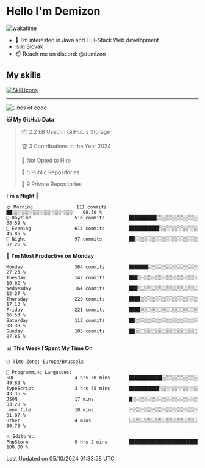 # Hello I'm Demizon
[![wakatime](https://wakatime.com/badge/user/6ad1949f-d6d7-44f9-9eee-c35e54cc499b.svg)](https://wakatime.com/@6ad1949f-d6d7-44f9-9eee-c35e54cc499b)
- 👀 I’m interested in Java and Full-Stack Web development
- 🇸🇰 Slovak
- 📫 Reach me on discord: @demizon

## My skills
[![Skill icons](https://skillicons.dev/icons?i=java,js,ts,html,css,react,nextjs,tailwind,supabase,py,git,docker,linux,mysql,postgres,mongo&theme=dark)](https://github.com/Demizon3433)

---

<!--START_SECTION:waka-->
![Lines of code](https://img.shields.io/badge/From%20Hello%20World%20I%27ve%20Written-388.6%20thousand%20lines%20of%20code-blue)

**🐱 My GitHub Data** 

> 📦 2.2 kB Used in GitHub's Storage 
 > 
> 🏆 3 Contributions in the Year 2024
 > 
> 🚫 Not Opted to Hire
 > 
> 📜 5 Public Repositories 
 > 
> 🔑 9 Private Repositories 
 > 
**I'm a Night 🦉** 

```text
🌞 Morning                111 commits         ██░░░░░░░░░░░░░░░░░░░░░░░   08.30 % 
🌆 Daytime                516 commits         ██████████░░░░░░░░░░░░░░░   38.59 % 
🌃 Evening                613 commits         ███████████░░░░░░░░░░░░░░   45.85 % 
🌙 Night                  97 commits          ██░░░░░░░░░░░░░░░░░░░░░░░   07.26 % 
```
📅 **I'm Most Productive on Monday** 

```text
Monday                   364 commits         ███████░░░░░░░░░░░░░░░░░░   27.23 % 
Tuesday                  142 commits         ███░░░░░░░░░░░░░░░░░░░░░░   10.62 % 
Wednesday                164 commits         ███░░░░░░░░░░░░░░░░░░░░░░   12.27 % 
Thursday                 229 commits         ████░░░░░░░░░░░░░░░░░░░░░   17.13 % 
Friday                   221 commits         ████░░░░░░░░░░░░░░░░░░░░░   16.53 % 
Saturday                 112 commits         ██░░░░░░░░░░░░░░░░░░░░░░░   08.38 % 
Sunday                   105 commits         ██░░░░░░░░░░░░░░░░░░░░░░░   07.85 % 
```


📊 **This Week I Spent My Time On** 

```text
🕑︎ Time Zone: Europe/Brussels

💬 Programming Languages: 
SQL                      4 hrs 30 mins       ████████████░░░░░░░░░░░░░   49.89 % 
TypeScript               3 hrs 55 mins       ███████████░░░░░░░░░░░░░░   43.35 % 
JSON                     17 mins             █░░░░░░░░░░░░░░░░░░░░░░░░   03.28 % 
.env file                10 mins             ░░░░░░░░░░░░░░░░░░░░░░░░░   01.87 % 
Other                    4 mins              ░░░░░░░░░░░░░░░░░░░░░░░░░   00.75 % 

🔥 Editors: 
PhpStorm                 9 hrs 2 mins        █████████████████████████   100.00 % 
```


 Last Updated on 05/10/2024 01:33:58 UTC
<!--END_SECTION:waka-->
